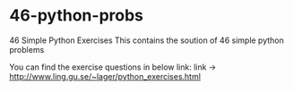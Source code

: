 # 46-python-probs
46 Simple Python Exercises
This contains the soution of 46 simple python problems

You can find the exercise questions in below link:
link ->  http://www.ling.gu.se/~lager/python_exercises.html
